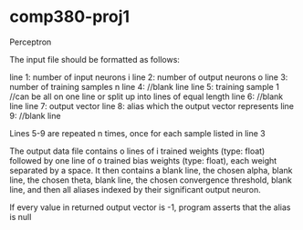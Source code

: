# comp380-proj1
Perceptron

The input file should be formatted as follows:

line 1: number of input neurons i
line 2: number of output neurons o
line 3: number of training samples n
line 4: //blank line
line 5: training sample 1 //can be all on one line or split up into lines of equal length
line 6: //blank line
line 7: output vector
line 8: alias which the output vector represents
line 9: //blank line

Lines 5-9 are repeated n times, once for each sample listed in line 3


The output data file contains o lines of i trained weights (type: float) followed by one line of o trained bias weights (type: float), each weight separated by a space. It then contains a blank line, the chosen alpha, blank line, the chosen theta, blank line, the chosen convergence threshold, blank line, and then all aliases indexed by their significant output neuron.


If every value in returned output vector is -1, program asserts that the alias is null